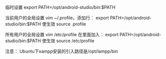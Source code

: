 临时设置
export PATH=/opt/android-studio/bin:$PATH

当前用户的全局设置
vim ~/.profile，添加行： 
export PATH=/opt/android-studio/bin:$PATH 
使生效 
source .profile

所有用户的全局设置
vim /etc/profile 
在里面加入： 
export PATH=/opt/android-studio/bin:$PATH 
使生效 
source /etc/profile

注意：
Ubuntu下xampp安装的引入路径是/opt/lampp/bin